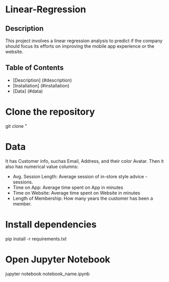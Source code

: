 # Linear-Regression

## Description
This project involves a linear regression analysis to predict if the company should focus its efforts on improving the mobile app experience or the website.


## Table of Contents
- [Description] (#description)
- [Installation] (#installation)
- [Data] (#data)

# Clone the repository
git clone "  


# Data
It has Customer info, suchas Email, Address, and their color Avatar. Then it also has numerical value columns:
- Avg. Session Length: Average session of in-store style advice - sessions.
- Time on App: Average time spent on App in minutes
- Time on Website: Average time spent on Website in minutes
- Length of Membership: How many years the customer has been a member.

# Install dependencies
pip install -r requirements.txt

# Open Jupyter Notebook
jupyter notebook notebook_name.ipynb
